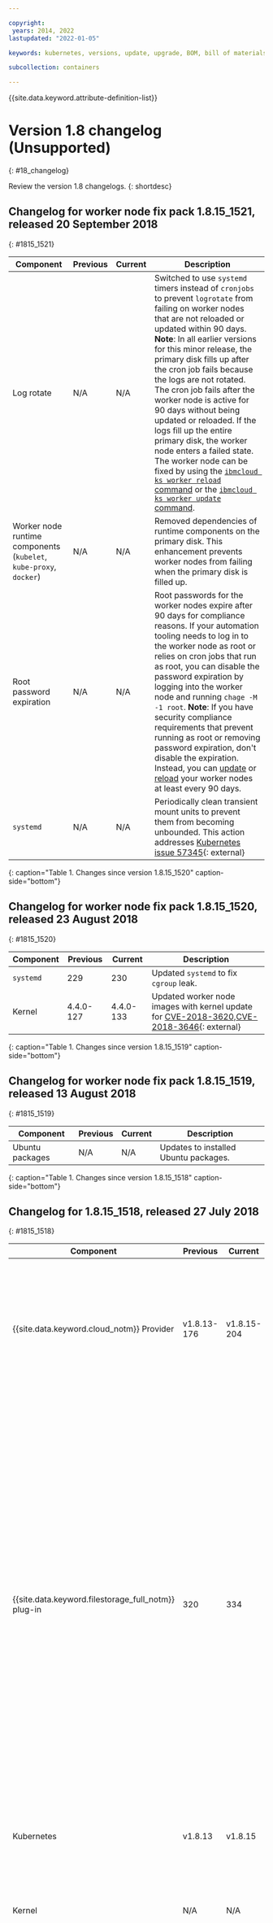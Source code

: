 ```yaml
---

copyright:
 years: 2014, 2022
lastupdated: "2022-01-05"

keywords: kubernetes, versions, update, upgrade, BOM, bill of materials, versions, patch

subcollection: containers

---
```


{{site.data.keyword.attribute-definition-list}}

# Version 1.8 changelog (Unsupported)
{: #18_changelog}

Review the version 1.8 changelogs.
{: shortdesc}

## Changelog for worker node fix pack 1.8.15_1521, released 20 September 2018
{: #1815_1521}

| Component | Previous | Current | Description |
| -------------- | -------------- | -------------- | ------------- |
| Log rotate | N/A | N/A | Switched to use `systemd` timers instead of `cronjobs` to prevent `logrotate` from failing on worker nodes that are not reloaded or updated within 90 days. **Note**: In all earlier versions for this minor release, the primary disk fills up after the cron job fails because the logs are not rotated. The cron job fails after the worker node is active for 90 days without being updated or reloaded. If the logs fill up the entire primary disk, the worker node enters a failed state. The worker node can be fixed by using the [`ibmcloud ks worker reload` command](/docs/containers?topic=containers-kubernetes-service-cli#cs_worker_reload) or the [`ibmcloud ks worker update` command](/docs/containers?topic=containers-kubernetes-service-cli#cs_worker_update). |
| Worker node runtime components (`kubelet`, `kube-proxy`, `docker`) | N/A | N/A | Removed dependencies of runtime components on the primary disk. This enhancement prevents worker nodes from failing when the primary disk is filled up. |
| Root password expiration | N/A | N/A | Root passwords for the worker nodes expire after 90 days for compliance reasons. If your automation tooling needs to log in to the worker node as root or relies on cron jobs that run as root, you can disable the password expiration by logging into the worker node and running `chage -M -1 root`. **Note**: If you have security compliance requirements that prevent running as root or removing password expiration, don't disable the expiration. Instead, you can [update](/docs/containers?topic=containers-kubernetes-service-cli#cs_worker_update) or [reload](/docs/containers?topic=containers-kubernetes-service-cli#cs_worker_reload) your worker nodes at least every 90 days. |
| `systemd` | N/A | N/A | Periodically clean transient mount units to prevent them from becoming unbounded. This action addresses [Kubernetes issue 57345](https://github.com/kubernetes/kubernetes/issues/57345){: external} |
{: caption="Table 1. Changes since version 1.8.15_1520" caption-side="bottom"}


## Changelog for worker node fix pack 1.8.15_1520, released 23 August 2018
{: #1815_1520}

| Component | Previous | Current | Description |
| -------------- | -------------- | -------------- | ------------- |
| `systemd` | 229 | 230 | Updated `systemd` to fix `cgroup` leak. |
| Kernel | 4.4.0-127 | 4.4.0-133 | Updated worker node images with kernel update for  [CVE-2018-3620,CVE-2018-3646](https://ubuntu.com/security/notices/USN-3741-1/){: external} |
{: caption="Table 1. Changes since version 1.8.15_1519" caption-side="bottom"}


## Changelog for worker node fix pack 1.8.15_1519, released 13 August 2018
{: #1815_1519}

| Component | Previous | Current | Description |
| -------------- | -------------- | -------------- | ------------- |
| Ubuntu packages | N/A | N/A | Updates to installed Ubuntu packages. |
{: caption="Table 1. Changes since version 1.8.15_1518" caption-side="bottom"}


## Changelog for 1.8.15_1518, released 27 July 2018
{: #1815_1518}

| Component | Previous | Current | Description |
| -------------- | -------------- | -------------- | ------------- |
| {{site.data.keyword.cloud_notm}} Provider | v1.8.13-176 | v1.8.15-204 | Updated to support Kubernetes 1.8.15 release. In addition, LoadBalancer service `create failure` events now include any portable subnet errors. |
| {{site.data.keyword.filestorage_full_notm}} plug-in | 320 | 334 | Increased the timeout for persistent volume creation from 15 to 30 minutes. Changed the default billing type to `hourly`. Added mount options to the pre-defined storage classes. In the NFS file storage instance in your IBM Cloud infrastructure account, changed the **Notes** field to JSON format and added the Kubernetes namespace that the PV is deployed to. To support multizone clusters, added zone and region labels to persistent volumes. |
| Kubernetes | v1.8.13 | v1.8.15 | See the Kubernetes [release notes](https://github.com/kubernetes/kubernetes/releases/tag/v1.8.15){: external} |
| Kernel | N/A | N/A | Minor improvements to worker node network settings for high performance networking workloads. |
| OpenVPN client | N/A | N/A | The OpenVPN client `vpn` deployment that runs in the `kube-system` namespace is now managed by the Kubernetes `addon-manager`. |
{: caption="Table 1. Changes since version 1.8.13_1516" caption-side="bottom"}


## Changelog for worker node fix pack 1.8.13_1516, released 3 July 2018
{: #1813_1516}

| Component | Previous | Current | Description |
| -------------- | -------------- | -------------- | ------------- |
| Kernel | N/A | N/A | Optimized `sysctl` for high performance networking workloads. |
{: caption="Table 1. Changes since version 1.8.13_1515" caption-side="bottom"}


## Changelog for worker node fix pack 1.8.13_1515, released 21 June 2018
{: #1813_1515}

| Component | Previous | Current | Description |
| -------------- | -------------- | -------------- | ------------- |
| Docker | N/A | N/A | For non-encrypted flavors, the secondary disk is cleaned by getting a fresh file system when you reload or update the worker node. |
{: caption="Table 1. Changes since version 1.8.13_1514" caption-side="bottom"}


## Changelog 1.8.13_1514, released 19 June 2018
{: #1813_1514}

| Component | Previous | Current | Description |
| -------------- | -------------- | -------------- | ------------- |
| Kubernetes | v1.8.11 | v1.8.13 | See the [Kubernetes release notes](https://github.com/kubernetes/kubernetes/releases/tag/v1.8.13]{: external} |
| Kubernetes Configuration | N/A | N/A | Added `PodSecurityPolicy` to the `--admission-control` option for the cluster's Kubernetes API server and configured the cluster to support pod security policies. For more information, see [Configuring pod security policies](/docs/containers?topic=containers-psp). |
| {{site.data.keyword.cloud_notm}} Provider | v1.8.11-126 | v1.8.13-176 | Updated to support Kubernetes 1.8.13 release. |
| OpenVPN client | N/A | N/A | Added `livenessProbe` to the OpenVPN client `vpn` deployment that runs in the `kube-system` namespace. |
{: caption="Table 1. Changes since version 1.8.11_1512" caption-side="bottom"}


## Changelog for worker node fix pack 1.8.11_1512, released 11 June 2018
{: #1811_1512}

| Component | Previous | Current | Description |
| -------------- | -------------- | -------------- | ------------- |
| Kernel update | 4.4.0-116 | 4.4.0-127 | New worker node images with kernel update for [CVE-2018-3639](http://cve.mitre.org/cgi-bin/cvename.cgi?name=CVE-2018-3639){: external} |
{: caption="Table 1. Changes since version 1.8.11_1511" caption-side="bottom"}


## Changelog for worker node fix pack 1.8.11_1511, released 18 May 2018
{: #1811_1511}

| Component | Previous | Current | Description |
| -------------- | -------------- | -------------- | ------------- |
| Kubelet | N/A | N/A | Fix to address a bug that occurred if you used the block storage plug-in. |
{: caption="Table 1. Changes since version 1.8.11_1510" caption-side="bottom"}


## Changelog for worker node fix pack 1.8.11_1510, released 16 May 2018
{: #1811_1510}

| Component | Previous | Current | Description |
| -------------- | -------------- | -------------- | ------------- |
| Kubelet | N/A | N/A | The data that you store in the `kubelet` root directory is now saved on the larger, secondary disk of your worker node machine. |
{: caption="Table 1. Changes since version 1.8.11_1509" caption-side="bottom"}


## Changelog for 1.8.11_1509, released 19 April 2018
{: #1811_1509}

| Component | Previous | Current | Description |
| -------------- | -------------- | -------------- | ------------- |
| Kubernetes | v1.8.8 | v1.8.11 | See the [Kubernetes release notes](https://github.com/kubernetes/kubernetes/releases/tag/v1.8.11]{: external}. This release addresses  [CVE-2017-1002101](https://cve.mitre.org/cgi-bin/cvename.cgi?name=CVE-2017-1002101){: external}[ and [CVE-2017-1002102](https://cve.mitre.org/cgi-bin/cvename.cgi?name=CVE-2017-1002102){: external}[ vulnerabilities.  \n Now `secret`, `configMap`, `downwardAPI`, and projected volumes are mounted as read-only. Previously, apps could write data to these volumes, but the system could automatically revert the data. If your apps rely on the previous insecure behavior, modify them accordingly. |
| Pause container image | 3.0 | 3.1 | Removes inherited orphaned zombie processes. |
| {{site.data.keyword.cloud_notm}} Provider | v1.8.8-86 | v1.8.11-126 | `NodePort` and `LoadBalancer` services now support [preserving the client source IP](/docs/containers?topic=containers-loadbalancer#lb_source_ip) by setting `service.spec.externalTrafficPolicy` to `Local`. |
| General | N/A | N/A | Fix [edge node](/docs/containers?topic=containers-edge#edge) toleration setup for older clusters. |
{: caption="Table 1. Changes since version 1.8.8_1507" caption-side="bottom"}
